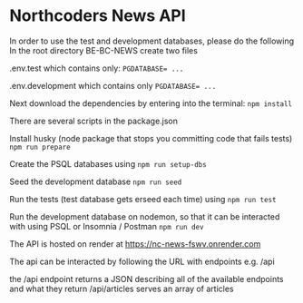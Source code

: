 # Northcoders News API

In order to use the test and development databases, please do the following
In the root directory BE-BC-NEWS create two files

.env.test which contains only:
    ```PGDATABASE= ...```

.env.development which contains only
    ```PGDATABASE= ...```

Next download the dependencies by entering into the terminal: 
    ```npm install```

There are several scripts in the package.json

Install husky (node package that stops you committing code that fails tests)
    ```npm run prepare```

Create the PSQL databases using
    ```npm run setup-dbs```

Seed the development database
    ```npm run seed```

Run the tests (test database gets erseed each time) using
    ```npm run test```

Run the development database on nodemon, so that it can be interacted with using PSQL or Insomnia / Postman
    ```npm run dev```

The API is hosted on render at
    https://nc-news-fswv.onrender.com

The api can be interacted by following the URL with endpoints e.g.
    /api

the /api endpoint returns a JSON describing all of the available endpoints and what they return
    /api/articles serves an array of articles


